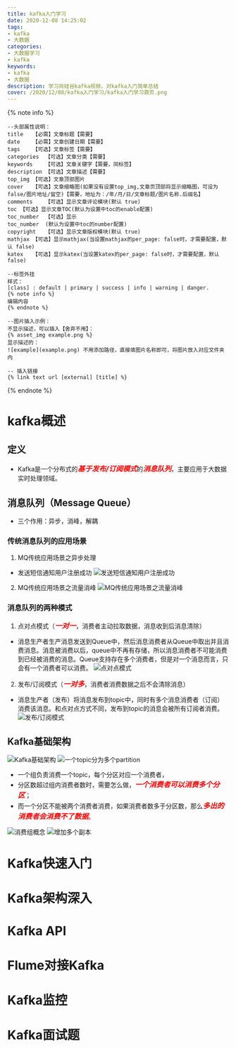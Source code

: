 ```yaml
---
title: kafka入门学习
date: 2020-12-08 14:25:02
tags:
- kafka
- 大数据
categories:
- 大数据学习
- kafka
keywords:
- kafka
- 大数据
description: 学习尚硅谷kafka视频，对kafka入门简单总结
cover: /2020/12/08/kafka入门学习/kafka入门学习首页.png
---
```


{% note info %}
```Text
--头部属性说明：
title	【必需】文章标题【需要】
date	【必需】文章创建日期【需要】
tags	【可选】文章标签【需要】
categories	【可选】文章分类【需要】
keywords	【可选】文章关键字【需要，同标签】
description	【可选】文章描述【需要】
top_img	【可选】文章顶部图片
cover	【可选】文章缩略图(如果没有设置top_img,文章页顶部将显示缩略图，可设为false/图片地址/留空)【需要，地址为：/年/月/日/文章标题/图片名称.后缀名】
comments	【可选】显示文章评论模块(默认 true)
toc	【可选】显示文章TOC(默认为设置中toc的enable配置)
toc_number	【可选】显示
toc_number	(默认为设置中toc的number配置)
copyright	【可选】显示文章版权模块(默认 true)
mathjax	【可选】显示mathjax(当设置mathjax的per_page: false时，才需要配置，默认 false)
katex	【可选】显示katex(当设置katex的per_page: false时，才需要配置，默认 false)

--标签外挂
样式：
[class] : default | primary | success | info | warning | danger.
{% note info %}
编辑内容
{% endnote %}

--图片插入示例：
不显示描述，可以插入【舍弃不用】：
{% asset_img example.png %}
显示描述的：
![example](example.png)	不用添加路径，直接填图片名称即可，将图片放入对应文件夹内

-- 插入链接
{% link text url [external] [title] %}

```
{% endnote %}

# kafka概述
## 定义
- Kafka是一个分布式的<font color=red size=3>***基于发布/订阅模式***</font>的<font color=red size=3>***消息队列***</font>，主要应用于大数据实时处理领域。

## 消息队列（Message Queue）
- 三个作用：异步，消峰，解耦

### 传统消息队列的应用场景
1. MQ传统应用场景之异步处理
 - 发送短信通知用户注册成功
 ![发送短信通知用户注册成功](1、发送短信通知用户注册成功.png)

2. MQ传统应用场景之流量消峰
![MQ传统应用场景之流量消峰](2、MQ传统应用场景之流量消峰.png)

### 消息队列的两种模式
1. 点对点模式（<font color=red size=3>***一对一***</font>，消费者主动拉取数据，消息收到后消息清除）

 - 消息生产者生产消息发送到Queue中，然后消息消费者从Queue中取出并且消费消息。消息被消费以后，queue中不再有存储，所以消息消费者不可能消费到已经被消费的消息。Queue支持存在多个消费者，但是对一个消息而言，只会有一个消费者可以消费。
![点对点模式](3、点对点模式.png)

2. 发布/订阅模式（<font color=red size=3>***一对多***</font>，消费者消费数据之后不会清除消息）
 - 消息生产者（发布）将消息发布到topic中，同时有多个消息消费者（订阅）消费该消息。和点对点方式不同，发布到topic的消息会被所有订阅者消费。
![发布/订阅模式](4、发布_订阅模式.png)

## Kafka基础架构
![Kafka基础架构](5、Kafka基础架构.png)
![一个topic分为多个partition](6、一个topic分为多个partition.png)

- 一个组负责消费一个topic，每个分区对应一个消费者，
- 分区数超过组内消费者数时，需要怎么做，<font color=red size=3>***一个消费者可以消费多个分区***</font>；
- 而一个分区不能被两个消费者消费，如果消费者数多于分区数，那么<font color=red size=3>***多出的消费者会消费不了数据***</font>。

![消费组概念](7、消费组概念.png)
![增加多个副本](8、增加多个副本.png)

# Kafka快速入门
# Kafka架构深入
# Kafka API
# Flume对接Kafka
# Kafka监控
# Kafka面试题